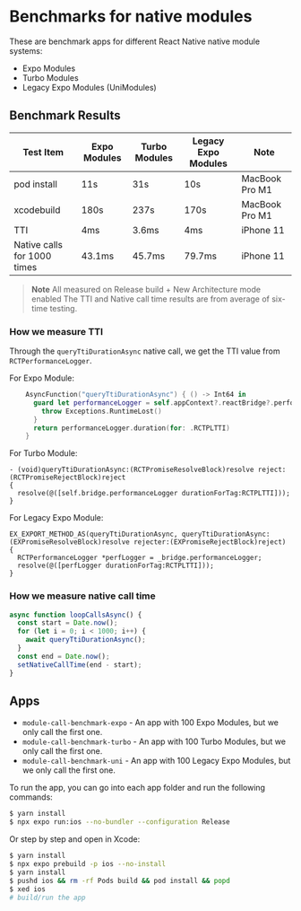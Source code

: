 # Benchmarks for native modules

These are benchmark apps for different React Native native module systems:

- Expo Modules
- Turbo Modules
- Legacy Expo Modules (UniModules)

## Benchmark Results

| Test Item                   | Expo Modules | Turbo Modules | Legacy Expo Modules | Note           |
| --------------------------- | ------------ | ------------- | ------------------- | -------------- |
| pod install                 | 11s          | 31s           | 10s                 | MacBook Pro M1 |
| xcodebuild                  | 180s         | 237s          | 170s                | MacBook Pro M1 |
| TTI                         | 4ms          | 3.6ms         | 4ms                 | iPhone 11      |
| Native calls for 1000 times | 43.1ms       | 45.7ms        | 79.7ms              | iPhone 11      |

> **Note**
> All measured on Release build + New Architecture mode enabled
> The TTI and Native call time results are from average of six-time testing.

### How we measure TTI

Through the `queryTtiDurationAsync` native call, we get the TTI value from `RCTPerformanceLogger`.

For Expo Module:

```swift
    AsyncFunction("queryTtiDurationAsync") { () -> Int64 in
      guard let performanceLogger = self.appContext?.reactBridge?.performanceLogger else {
        throw Exceptions.RuntimeLost()
      }
      return performanceLogger.duration(for: .RCTPLTTI)
    }
```

For Turbo Module:

```objc
- (void)queryTtiDurationAsync:(RCTPromiseResolveBlock)resolve reject:(RCTPromiseRejectBlock)reject
{
  resolve(@([self.bridge.performanceLogger durationForTag:RCTPLTTI]));
}
```

For Legacy Expo Module:

```objc
EX_EXPORT_METHOD_AS(queryTtiDurationAsync, queryTtiDurationAsync:(EXPromiseResolveBlock)resolve rejecter:(EXPromiseRejectBlock)reject)
{
  RCTPerformanceLogger *perfLogger = _bridge.performanceLogger;
  resolve(@([perfLogger durationForTag:RCTPLTTI]));
}
```

### How we measure native call time

```jsx
async function loopCallsAsync() {
  const start = Date.now();
  for (let i = 0; i < 1000; i++) {
    await queryTtiDurationAsync();
  }
  const end = Date.now();
  setNativeCallTime(end - start);
}
```

## Apps

- `module-call-benchmark-expo` - An app with 100 Expo Modules, but we only call the first one.
- `module-call-benchmark-turbo` - An app with 100 Turbo Modules, but we only call the first one.
- `module-call-benchmark-uni` - An app with 100 Legacy Expo Modules, but we only call the first one.

To run the app, you can go into each app folder and run the following commands:

```sh
$ yarn install
$ npx expo run:ios --no-bundler --configuration Release
```

Or step by step and open in Xcode:

```sh
$ yarn install
$ npx expo prebuild -p ios --no-install
$ yarn install
$ pushd ios && rm -rf Pods build && pod install && popd
$ xed ios
# build/run the app
```
